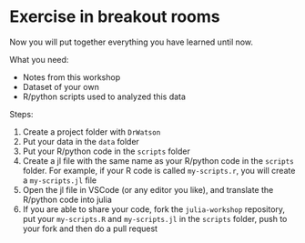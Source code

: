 # Exercise in breakout rooms

Now you will put together everything you have learned until now.

What you need:
- Notes from this workshop
- Dataset of your own
- R/python scripts used to analyzed this data


Steps:
1. Create a project folder with `DrWatson`
2. Put your data in the `data` folder
3. Put your R/python code in the `scripts` folder
4. Create a jl file with the same name as your R/python code in the `scripts` folder. For example, if your R code is called `my-scripts.r`, you will create a `my-scripts.jl` file
5. Open the jl file in VSCode (or any editor you like), and translate the R/python code into julia
6. If you are able to share your code, fork the `julia-workshop` repository, put your `my-scripts.R` and `my-scripts.jl` in the `scripts` folder, push to your fork and then do a pull request